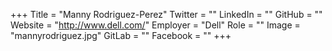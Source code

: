 +++
Title = "Manny Rodriguez-Perez"
Twitter = ""
LinkedIn = ""
GitHub = ""
Website = "http://www.dell.com/"
Employer = "Dell"
Role = ""
Image = "mannyrodriguez.jpg"
GitLab = ""
Facebook = ""
+++
